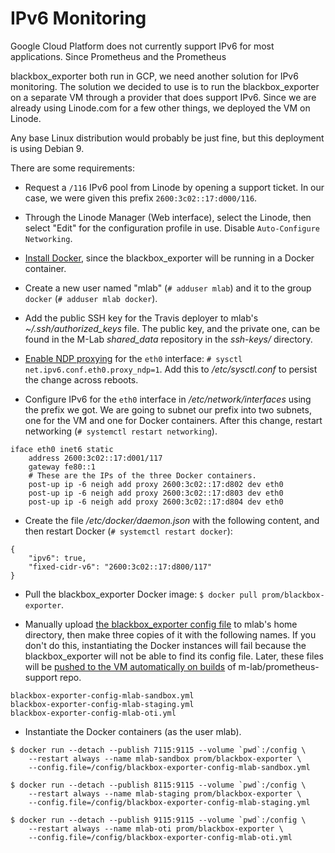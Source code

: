 # IPv6 Monitoring

Google Cloud Platform does not currently support IPv6 for most applications.
Since Prometheus and the Prometheus

blackbox\_exporter both run in GCP, we need another solution for IPv6
monitoring. The solution we decided to use is to run the blackbox\_exporter on a
separate VM through a provider that does support IPv6. Since we are already
using Linode.com for a few other things, we deployed the VM on Linode.

Any base Linux distribution would probably be just fine, but this deployment is
using Debian 9.

There are some requirements:

* Request a `/116` IPv6 pool from Linode by opening a support ticket. In our
  case, we were given this prefix `2600:3c02::17:d000/116`.

* Through the Linode Manager (Web interface), select the Linode, then select
  "Edit" for the configuration profile in use. Disable `Auto-Configure
  Networking`.

* [Install Docker](https://docs.docker.com/install/linux/docker-ce/debian/),
  since the blackbox\_exporter will be running in a Docker container.

* Create a new user named "mlab" (`# adduser mlab`) and it to the group `docker`
  (`# adduser mlab docker`).

* Add the public SSH key for the Travis deployer to mlab's
  *~/.ssh/authorized_keys* file. The public key, and the private one, can be
  found in the M-Lab *shared_data* repository in the *ssh-keys/* directory.

* [Enable NDP
  proxying](https://docs.docker.com/v17.09/engine/userguide/networking/default_network/ipv6/#using-ndp-proxying)
  for the `eth0` interface: `# sysctl net.ipv6.conf.eth0.proxy_ndp=1`. Add this
  to _/etc/sysctl.conf_ to persist the change across reboots.

* Configure IPv6 for the `eth0` interface in _/etc/network/interfaces_ using the
  prefix we got. We are going to subnet our prefix into two subnets, one for the
  VM and one for Docker containers. After this change, restart networking (`#
  systemctl restart networking`). 

```
iface eth0 inet6 static
    address 2600:3c02::17:d001/117 
    gateway fe80::1
    # These are the IPs of the three Docker containers.
    post-up ip -6 neigh add proxy 2600:3c02::17:d802 dev eth0
    post-up ip -6 neigh add proxy 2600:3c02::17:d803 dev eth0
    post-up ip -6 neigh add proxy 2600:3c02::17:d804 dev eth0
```
* Create the file _/etc/docker/daemon.json_ with the following content, and then
  restart Docker (`# systemctl restart docker`):

```
{
    "ipv6": true,
    "fixed-cidr-v6": "2600:3c02::17:d800/117"
}
```
* Pull the blackbox\_exporter Docker image: `$ docker pull
  prom/blackbox-exporter`.

* Manually upload [the blackbox\_exporter config
  file](https://github.com/m-lab/prometheus-support/blob/master/config/federation/blackbox/config.yml)
  to mlab's home directory, then make three copies of it with the following
  names. If you don't do this, instantiating the Docker instances will fail
  because the blackbox\_exporter will not be able to find its config file.
  Later, these files will be [pushed to the VM automatically on
  builds](https://github.com/m-lab/prometheus-support/blob/master/deploy_bbe_config.sh)
  of m-lab/prometheus-support repo.
```
blackbox-exporter-config-mlab-sandbox.yml
blackbox-exporter-config-mlab-staging.yml
blackbox-exporter-config-mlab-oti.yml
```
* Instantiate the Docker containers (as the user mlab).
```
$ docker run --detach --publish 7115:9115 --volume `pwd`:/config \
    --restart always --name mlab-sandbox prom/blackbox-exporter \
    --config.file=/config/blackbox-exporter-config-mlab-sandbox.yml

$ docker run --detach --publish 8115:9115 --volume `pwd`:/config \
    --restart always --name mlab-staging prom/blackbox-exporter \
    --config.file=/config/blackbox-exporter-config-mlab-staging.yml

$ docker run --detach --publish 9115:9115 --volume `pwd`:/config \
    --restart always --name mlab-oti prom/blackbox-exporter \
    --config.file=/config/blackbox-exporter-config-mlab-oti.yml
```
